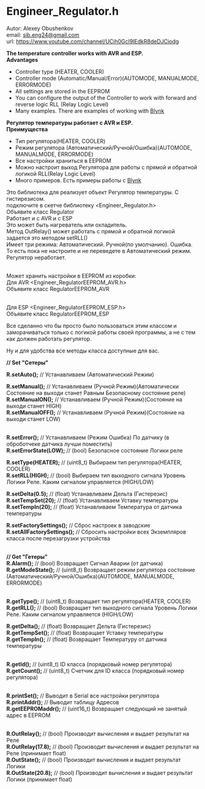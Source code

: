 # Engineer_Regulator.h

Autor: Alexey Obushenkov</br>
email: sib.eng24@gmail.com</br>
url: https://www.youtube.com/channel/UCih0Gcl9IEdkR8deDJCiodg</br>

**The temperature controller works with AVR and ESP.
</br> Advantages</br>** 
- Controller type (HEATER, COOLER)</br>
- Controller mode (Automatic/Manual/Error)(AUTOMODE, MANUALMODE, ERRORMODE)</br>
- All settings are stored in the EEPROM</br> 
- You can configure the output of the Controller to work with forward and reverse logic RLL (Relay Logic Level) </br>
- Many examples. There are examples of working with <a href=”http://docs.blynk.cc”>Blynk</a></br>

**Регулятор температуры работает с AVR и ESP. </br>
Преимущества</br>**
- Тип регулятора(HEATER, COOLER) </br>
- Режим регулятора (Автоматический/Ручной/Ошибка)(AUTOMODE, MANUALMODE, ERRORMODE) </br>
- Все настройки храниться в EEPROM</br>
- Можно настроит выход Регулятора для работы с прямой и обратной логикой RLL(Relay Logic Level) </br>
- Много примеров. Есть примеры работы с <a href=”http://docs.blynk.cc”>Blynk</a></br>

Это библиотека для реализует объект Регулятор температуры. С гистирезисом.</br>
подключите в скетче библиотеку <Engineer_Regulator.h></br>
Объявите класс Regulator</br>
Работает и с AVR и с ESP</br>
Это может быть нагреватель или охладитель.</br>
Метод OutRelay() может работать с прямой и обратной логикой</br>
задается это методом setRLL()</br>
Имеет три режима: Автоматический. Ручной(по умолчанию). Ошибка.</br>
То есть пока не настроите и не переведете в Автоматический режим. Регулятор неработает.</br></br>

Может хранить настройки в EEPROM из коробки:</br>
Для AVR <Engineer_RegulatorEEPROM_AVR.h></br>
Объявите класс RegulatorEEPROM_AVR</br></br>

Для ESP <Engineer_RegulatorEEPROM_ESP.h></br>
Объявите класс RegulatorEEPROM_ESP</br>

Все сделанно что бы просто было пользоваться этим классом и заморачиваться только с логикой работы своей программы,
а не с тем как должен работать регулятор.

Ну и для удобства все методы класса доступные для вас.


**// Set "Сетеры"**

**R.setAuto();**      // Устанавливаем (Автоматический Режим)</br>

**R.setManual();**    // Устанавливаем (Ручной Режим)(Автоматически Состояние на выходи станет Равным Безопасному состояние реле)</br>
**R.setManualON();**  // Устанавливаем (Ручной Режим)(Состояние на выходи станет HIGH)</br>
**R.setManualOFF();** // Устанавливаем (Ручной Режим)(Cостояние на выходи станет LOW)</br></br>

**R.setError();**         // Устанавливаем (Режим Ошибка) По датчику (в оброботчеке датчика лучши поместить)</br>
**R.setErrorState(LOW);** // (bool) Безопасное состояние Логики реле</br>

**R.setType(HEATER);**    // (uint8_t) Выбираем тип регулятора(HEATER, COOLER)</br>
**R.setRLL(HIGH);**       // (bool) Выбираем тип выходного сигнала Уровень Логики Реле. Каким сигналом управляется (HIGH/LOW)</br>

**R.setDelta(0.5);**      // (float) Устанавливаем Дельта (Гистерезис)</br>
**R.setTempSet(20);**     // (float) Устанавливаем Уставку температуры</br>
**R.setTempIn(20);**      // (float) Устанавливаем Температура от датчика температуры</br>

**R.setFactorySettings();**    // Сброс настроек в заводские</br>
**R.setAllFactorySettings();** // Сбросить настройки всех Экземпляров класса после перезагрузки устройства</br></br>

**// Get "Гетеры"**</br>
**R.Alarm();**         // (bool) Возвращает Сигнал Аварии (от датчика)</br>
**R.getModeState();**  // (uint8_t) Возвращает режим регулятора состояние (Автоматический/Ручной/Ошибка)(AUTOMODE, MANUALMODE, ERRORMODE)</br></br>

**R.getType();**  // (uint8_t) Возвращает тип регулятора(HEATER, COOLER)</br>
**R.getRLL();**   // (bool) Возвращает тип выходного сигнала Уровень Логики Реле. Каким сигналом управляется (HIGH/LOW)</br>

**R.getDelta();**    // (float) Возвращает Дельта (Гистерезис)</br>
**R.getTempSet();**  // (float) Возвращает Уставку температуры</br>
**R.getTempIn();**   // (float) Возвращает Температуру от датчика температуры</br></br>

**R.getId();**     // (uint8_t) ID класса (порядковый номер регулятора)</br>
**R.getCount();**  // (uint8_t) Счетчик для ID класса (порядковый номер регулятора)</br></br>

**R.printSet();**       // Выводит в Serial все настройки регулятора</br>
**R.printAddr();**      // Выводит таблицу Адресов</br>
**R.getEEPROMaddr();**  // (uint16_t) Возвращает следующий не занятый адрес в EEPROM</br></br>

**R.OutRelay();**       // (bool) Производит вычисления и выдает результат на Реле</br>
**R.OutRelay(17.8);**   // (bool) Производит вычисления и выдает результат на Реле (принимает float)</br>
**R.OutState();**       // (bool) Производит вычисления и выдает результат Логики</br>
**R.OutState(20.8);**   // (bool) Производит вычисления и выдает результат Логики  (принимает float)</br>


